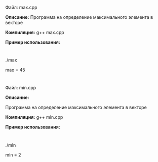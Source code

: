 Файл: max.cpp

**Описание:** Программа на определение максимального элемента в векторе

**Компиляция:** g++ max.cpp

**Пример использования:** 
#
 ./max

max = 45
#
Файл: min.cpp

**Описание:** 

Программа на определение максимального элемента в векторе

**Компиляция:** g++ min.cpp

**Пример использования:**
#
./min

min = 2
 #